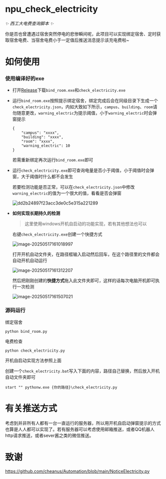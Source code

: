 # npu_check_electricity

*✨ 西工大电费查询脚本 ✨*

你是否也曾遭遇过宿舍突然停电的悲惨瞬间呢，此项目可以实现绑定宿舍、定时获取宿舍电费、当宿舍电费小于一定值后推送消息提示该充电费啦~

# 如何使用

### 使用编译好的exe

* 打开[Release](https://github.com/qllokirin/npu_check_electricity/releases/latest)下载`bind_room.exe`和`check_electricity.exe`

* 运行`bind_room.exe`按照提示绑定宿舍，绑定完成后会在同级目录下生成一个`check_electricity.json`，内如大致如下所示，`campus`、`building`、`room`请勿随意更改，`warning_electric`为提示阈值，小于`warning_electric`时会弹窗提示

  ```
  {
      "campus": "xxxx",
      "building": "xxxx",
      "room": "xxxx",
      "warning_electric": 10
  }
  ```

  若需重新绑定再次运行`bind_room.exe`即可

* 运行`check_electricity.exe`即可查询电量是否小于阈值，小于阈值时会弹窗，大于阈值时什么都不会发生

  若要检测功能是否正常，可以在`check_electricity.json`中修改`warning_electric`的值为一个很大的值，看看是否会弹窗

  ![dd2b24897f23acc3de0c5e315a221289](https://s2.loli.net/2025/05/17/yKFRP38nS6COVjo.png)

* **如何实现长期持久的检测**

  > 这里使用windows开机自启动的功能实现，若有其他想法也可以

  右键`check_electricity.exe`创建一个快捷方式

  ![image-20250517161018997](https://s2.loli.net/2025/05/17/4kz9dvHutocAQDh.png)

  打开开机自动文件夹，在路径框输入启动然后回车，在这个路径里的文件都会自动开机自动运行

  ![image-20250517161312207](https://s2.loli.net/2025/05/17/LxuPpvkiXKC9UrQ.png)

  然后把刚刚创建的**快捷方式**拖入此文件夹即可，这样的话每次电脑开机即可执行一次检测

  ![image-20250517161507021](https://s2.loli.net/2025/05/17/iOuSdTYXeL93QlU.png)

### 源码运行

绑定宿舍

```
python bind_room.py
```

电费检查

```
python check_electricity.py
```

开机自启动实现方法参照上面

创建一个`check_electricity.bat`写入下面的内容，路径自己替换，然后放入开机自动文件夹即可

```
start "" pythonw.exe {你的路径}\check_electricity.py
```

# 有关推送方式

考虑到并非所有人都有一台一直运行的服务器，所以用开机自启动弹窗提示的方式也算是人人都可以实现了。若有服务器可以考虑使用邮箱推送，或者QQ机器人http请求推送，或者sever酱之类的微信推送。

# 致谢

https://github.com/cheanus/Automation/blob/main/NoticeElectricity.py